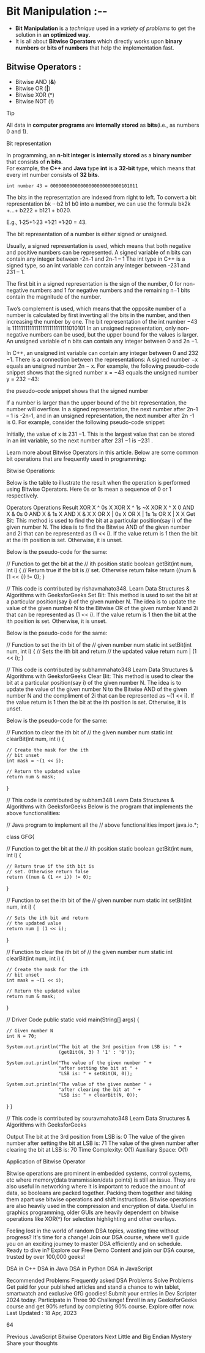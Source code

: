 # Bit Manipulation :--

* **Bit Manipulation** is a _technique_ used in a _variety of problems_ to get the solution in **an optimized way**. 
* It is all about **Bitwise Operators** which directly works upon **binary numbers** or **bits of numbers** 
that help the implementation fast. 

## Bitwise Operators :

* Bitwise AND (**&**)
* Bitwise OR (**|**)
* Bitwise XOR (**^**)
* Bitwise NOT (**!**)

>[!Tip]
>All data in **computer programs** are **internally stored** as **bits**(i.e., as numbers 0 and 1).


Bit representation

In programming, an **n-bit integer** is **internally stored** as a **binary number** that consists of **n bits**.<br> 
For example, the **C++** and **Java** type **int** is a **32-bit** type, which means that every int number consists of **32 bits**.
<br>

    int number 43 = 00000000000000000000000000101011


The bits in the representation are indexed from right to left. 
To convert a bit representation bk ···b2 b1 b0 into a number, we can use the formula
bk2k +…+ b222 + b121 + b020.

E.g., 1·25+1·23 +1·21 +1·20 = 43.

The bit representation of a number is either signed or unsigned.

Usually, a signed representation is used, which means that both negative and positive numbers can be represented.
A signed variable of n bits can contain any integer between -2n-1 and 2n-1 – 1
The int type in C++ is a signed type, so an int variable can contain any integer between -231 and 231 – 1.

The first bit in a signed representation is the sign of the number, 0 for non-negative numbers and 1 for negative numbers and the remaining n−1 bits contain the magnitude of the number.

Two’s complement is used, which means that the opposite number of a number is calculated by first inverting all the bits in the number, and then increasing the number by one.
The bit representation of the int number −43 is 11111111111111111111111111010101
In an unsigned representation, only non-negative numbers can be used, but the upper bound for the values is larger.
An unsigned variable of n bits can contain any integer between 0 and 2n −1.

In C++, an unsigned int variable can contain any integer between 0 and 232 −1.
There is a connection between the representations:
A signed number −x equals an unsigned number 2n − x.
For example, the following pseudo-code snippet shows that the signed number
x = −43 equals the unsigned number y = 232 −43:



the pseudo-code snippet shows that the signed number

If a number is larger than the upper bound of the bit representation, the number will overflow. In a signed representation, the next number after  2n-1 – 1 is -2n-1, and in an unsigned representation, the next number after  2n -1 is 0. For example, consider the following pseudo-code snippet:





Initially, the value of x is 231 −1. This is the largest value that can be stored in an int variable, so the next number after 231 −1 is −231 .


Learn more about Bitwise Operators in this article. Below are some common bit operations that are frequently used in programming:

Bitwise Operations:

Below is the table to illustrate the result when the operation is performed using Bitwise Operators. Here 0s or 1s mean a sequence of 0 or 1 respectively.

Operators	Operations	Result
XOR	X ^ 0s	X
XOR	X ^ 1s	~X
XOR	X ^ X	0
AND	X & 0s	0
AND	X & 1s	X
AND	X & X	X
OR	X | 0s	X
OR	X | 1s	1s
OR	X | X	X
Get Bit:
This method is used to find the bit at a particular position(say i) of the given number N. The idea is to find the Bitwise AND of the given number and 2i that can be represented as (1 << i). If the value return is 1 then the bit at the ith position is set. Otherwise, it is unset.

Below is the pseudo-code for the same:


// Function to get the bit at the
// ith position
static boolean getBit(int num, int i)
{
// Return true if the bit is
// set. Otherwise return false
return ((num & (1 << i)) != 0);
}

// This code is contributed by rishavmahato348.
Learn Data Structures & Algorithms with GeeksforGeeks
Set Bit:
This method is used to set the bit at a particular position(say i) of the given number N. The idea is to update the value of the given number N to the Bitwise OR of the given number N and 2i that can be represented as (1 << i). If the value return is 1 then the bit at the ith position is set. Otherwise, it is unset.

Below is the pseudo-code for the same:


// Function to set the ith bit of the
// given number num
static int setBit(int num, int i)
{
// Sets the ith bit and return
// the updated value
return num | (1 << i);
}

// This code is contributed by subhammahato348
Learn Data Structures & Algorithms with GeeksforGeeks
Clear Bit:
This method is used to clear the bit at a particular position(say i) of the given number N. The idea is to update the value of the given number N to the Bitwise AND of the given number N and the compliment of 2i that can be represented as ~(1 << i). If the value return is 1 then the bit at the ith position is set. Otherwise, it is unset.

Below is the pseudo-code for the same:


// Function to clear the ith bit of
// the given number num
static int clearBit(int num, int i)
{

    // Create the mask for the ith
    // bit unset
    int mask = ~(1 << i);
 
    // Return the updated value
    return num & mask;
}

// This code is contributed by subham348
Learn Data Structures & Algorithms with GeeksforGeeks
Below is the program that implements the above functionalities:


// Java program to implement all the
// above functionalities
import java.io.*;

class GFG{

// Function to get the bit at the
// ith position
static boolean getBit(int num, int i)
{

    // Return true if the ith bit is
    // set. Otherwise return false
    return ((num & (1 << i)) != 0);
}

// Function to set the ith bit of the
// given number num
static int setBit(int num, int i)
{

    // Sets the ith bit and return
    // the updated value
    return num | (1 << i);
}

// Function to clear the ith bit of
// the given number num
static int clearBit(int num, int i)
{

    // Create the mask for the ith
    // bit unset
    int mask = ~(1 << i);
 
    // Return the updated value
    return num & mask;
}

// Driver Code
public static void main(String[] args)
{

    // Given number N
    int N = 70;
 
    System.out.println("The bit at the 3rd position from LSB is: " + 
                       (getBit(N, 3) ? '1' : '0'));
 
    System.out.println("The value of the given number " + 
                       "after setting the bit at " + 
                       "LSB is: " + setBit(N, 0));
 
    System.out.println("The value of the given number " + 
                       "after clearing the bit at " + 
                       "LSB is: " + clearBit(N, 0));
}
}

// This code is contributed by souravmahato348
Learn Data Structures & Algorithms with GeeksforGeeks

Output
The bit at the 3rd position from LSB is: 0
The value of the given number after setting the bit at LSB is: 71
The value of the given number after clearing the bit at LSB is: 70
Time Complexity: O(1)
Auxiliary Space: O(1)

Application of Bitwise Operator

Bitwise operations are prominent in embedded systems, control systems, etc where memory(data transmission/data points) is still an issue.
They are also useful in networking where it is important to reduce the amount of data, so booleans are packed together. Packing them together and taking them apart use bitwise operations and shift instructions.
Bitwise operations are also heavily used in the compression and encryption of data.
Useful in graphics programming, older GUIs are heavily dependent on bitwise operations like XOR(^) for selection highlighting and other overlays.

Feeling lost in the world of random DSA topics, wasting time without progress? It's time for a change! Join our DSA course, where we'll guide you on an exciting journey to master DSA efficiently and on schedule.
Ready to dive in? Explore our Free Demo Content and join our DSA course, trusted by over 100,000 geeks!

DSA in C++
DSA in Java
DSA in Python
DSA in JavaScript

Recommended Problems
Frequently asked DSA Problems
Solve Problems
Get paid for your published articles and stand a chance to win tablet, smartwatch and exclusive GfG goodies! Submit your entries in Dev Scripter 2024 today.
Participate in Three 90 Challenge! Enroll in any GeeksforGeeks course and get 90% refund by completing 90% course. Explore offer now.
Last Updated : 18 Apr, 2023

64

Previous
JavaScript Bitwise Operators
Next
Little and Big Endian Mystery
Share your thoughts